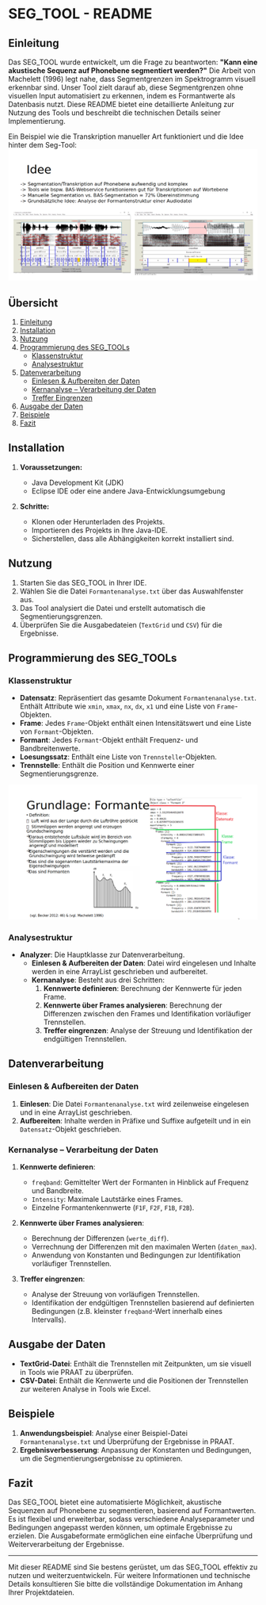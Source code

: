 # SEG_TOOL - README

## Einleitung

Das SEG_TOOL wurde entwickelt, um die Frage zu beantworten: **"Kann eine akustische Sequenz auf Phonebene segmentiert werden?"** Die Arbeit von Machelett (1996) legt nahe, dass Segmentgrenzen im Spektrogramm visuell erkennbar sind. Unser Tool zielt darauf ab, diese Segmentgrenzen ohne visuellen Input automatisiert zu erkennen, indem es Formantwerte als Datenbasis nutzt. Diese README bietet eine detaillierte Anleitung zur Nutzung des Tools und beschreibt die technischen Details seiner Implementierung.

Ein Beispiel wie die Transkription manueller Art funktioniert und die Idee hinter dem Seg-Tool:
![Formantenanalyse](docs/phonetische_transkription.png)

## Übersicht

1. [Einleitung](#einleitung)
2. [Installation](#installation)
3. [Nutzung](#nutzung)
4. [Programmierung des SEG_TOOLs](#programmierung-des-seg_tools)
   - [Klassenstruktur](#klassenstruktur)
   - [Analysestruktur](#analysestruktur)
5. [Datenverarbeitung](#datenverarbeitung)
   - [Einlesen & Aufbereiten der Daten](#einlesen--aufbereiten-der-daten)
   - [Kernanalyse – Verarbeitung der Daten](#kernanalyse--verarbeitung-der-daten)
   - [Treffer Eingrenzen](#treffer-eingrenzen)
6. [Ausgabe der Daten](#ausgabe-der-daten)
7. [Beispiele](#beispiele)
8. [Fazit](#fazit)

## Installation

1. **Voraussetzungen:**
   - Java Development Kit (JDK)
   - Eclipse IDE oder eine andere Java-Entwicklungsumgebung

2. **Schritte:**
   - Klonen oder Herunterladen des Projekts.
   - Importieren des Projekts in Ihre Java-IDE.
   - Sicherstellen, dass alle Abhängigkeiten korrekt installiert sind.

## Nutzung

1. Starten Sie das SEG_TOOL in Ihrer IDE.
2. Wählen Sie die Datei `Formantenanalyse.txt` über das Auswahlfenster aus.
3. Das Tool analysiert die Datei und erstellt automatisch die Segmentierungsgrenzen.
4. Überprüfen Sie die Ausgabedateien (`TextGrid` und `CSV`) für die Ergebnisse.

## Programmierung des SEG_TOOLs

### Klassenstruktur

- **Datensatz**: Repräsentiert das gesamte Dokument `Formantenanalyse.txt`. Enthält Attribute wie `xmin`, `xmax`, `nx`, `dx`, `x1` und eine Liste von `Frame`-Objekten.
- **Frame**: Jedes `Frame`-Objekt enthält einen Intensitätswert und eine Liste von `Formant`-Objekten.
- **Formant**: Jedes `Formant`-Objekt enthält Frequenz- und Bandbreitenwerte.
- **Loesungssatz**: Enthält eine Liste von `Trennstelle`-Objekten.
- **Trennstelle**: Enthält die Position und Kennwerte einer Segmentierungsgrenze.

![Datensatz](docs/data_set.png)

### Analysestruktur

- **Analyzer**: Die Hauptklasse zur Datenverarbeitung.
  - **Einlesen & Aufbereiten der Daten**: Datei wird eingelesen und Inhalte werden in eine ArrayList geschrieben und aufbereitet.
  - **Kernanalyse**: Besteht aus drei Schritten:
    1. **Kennwerte definieren**: Berechnung der Kennwerte für jeden Frame.
    2. **Kennwerte über Frames analysieren**: Berechnung der Differenzen zwischen den Frames und Identifikation vorläufiger Trennstellen.
    3. **Treffer eingrenzen**: Analyse der Streuung und Identifikation der endgültigen Trennstellen.

## Datenverarbeitung

### Einlesen & Aufbereiten der Daten

1. **Einlesen**: Die Datei `Formantenanalyse.txt` wird zeilenweise eingelesen und in eine ArrayList geschrieben.
2. **Aufbereiten**: Inhalte werden in Präfixe und Suffixe aufgeteilt und in ein `Datensatz`-Objekt geschrieben.

### Kernanalyse – Verarbeitung der Daten

1. **Kennwerte definieren**:
   - `freqband`: Gemittelter Wert der Formanten in Hinblick auf Frequenz und Bandbreite.
   - `Intensity`: Maximale Lautstärke eines Frames.
   - Einzelne Formantenkennwerte (`F1F`, `F2F`, `F1B`, `F2B`).
   
2. **Kennwerte über Frames analysieren**:
   - Berechnung der Differenzen (`werte_diff`).
   - Verrechnung der Differenzen mit den maximalen Werten (`daten_max`).
   - Anwendung von Konstanten und Bedingungen zur Identifikation vorläufiger Trennstellen.

3. **Treffer eingrenzen**:
   - Analyse der Streuung von vorläufigen Trennstellen.
   - Identifikation der endgültigen Trennstellen basierend auf definierten Bedingungen (z.B. kleinster `freqband`-Wert innerhalb eines Intervalls).

## Ausgabe der Daten

- **TextGrid-Datei**: Enthält die Trennstellen mit Zeitpunkten, um sie visuell in Tools wie PRAAT zu überprüfen.
- **CSV-Datei**: Enthält die Kennwerte und die Positionen der Trennstellen zur weiteren Analyse in Tools wie Excel.

## Beispiele

1. **Anwendungsbeispiel**: Analyse einer Beispiel-Datei `Formantenanalyse.txt` und Überprüfung der Ergebnisse in PRAAT.
2. **Ergebnisverbesserung**: Anpassung der Konstanten und Bedingungen, um die Segmentierungsergebnisse zu optimieren.

## Fazit

Das SEG_TOOL bietet eine automatisierte Möglichkeit, akustische Sequenzen auf Phonebene zu segmentieren, basierend auf Formantwerten. Es ist flexibel und erweiterbar, sodass verschiedene Analyseparameter und Bedingungen angepasst werden können, um optimale Ergebnisse zu erzielen. Die Ausgabeformate ermöglichen eine einfache Überprüfung und Weiterverarbeitung der Ergebnisse.

---

Mit dieser README sind Sie bestens gerüstet, um das SEG_TOOL effektiv zu nutzen und weiterzuentwickeln. Für weitere Informationen und technische Details konsultieren Sie bitte die vollständige Dokumentation im Anhang Ihrer Projektdateien.
